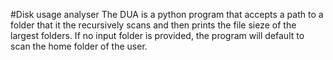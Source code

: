 #Disk usage analyser
The DUA is a python program that accepts a path to a folder that it the
recursively scans and then prints the file sieze of the largest folders. If no
input folder is provided, the program will default to scan the home folder of
the user.
